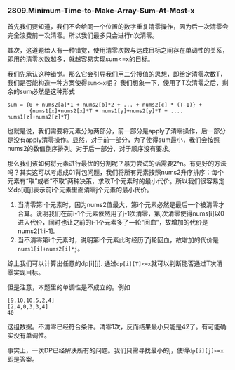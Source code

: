 ### 2809.Minimum-Time-to-Make-Array-Sum-At-Most-x

首先我们要知道，我们不会给同一个位置的数字重复清零操作，因为后一次清零会完全浪费前一次清零。所以我们最多只会进行n次清零。

其次，这道题给人有一种错觉，使用清零次数与达成目标之间存在单调性的关系，即用的清零次数越多，就越容易实现sum<=x的目标。

我们先承认这种错觉。那么它会引导我们用二分搜值的思想，即给定清零次数T，我们是否能构造一种方案使得`sum<=x`呢？ 我们想象一下，使用了T次清零之后，剩余的sum必然是这种形式
```
sum = {0 + nums2[a]*1 + nums2[b]*2 + ... + nums2[c] * (T-1)} +
       {nums1[x]+nums2[x]*T + nums1[y]+nums2[y]*T + .... nums1[z]+nums2[z]*T}
```
也就是说，我们需要将元素分为两部分，前一部分是apply了清零操作，后一部分是没有apply清零操作。显然，对于前一部分，为了使得sum最小，我们会按照nums2的数值倒序排列。对于后一部分，对于顺序没有要求。

那么我们该如何将元素进行最优的分割呢？暴力尝试的话需要2^n。有更好的方法吗？其实这可以考虑成01背包问题，我们将所有元素按照nums2升序排序：每个元素有“取”或者“不取”两种决策，求取T个元素时的最小代价。所以我们很容易定义dp[i][j]表示前i个元素里面清零j个元素的最小代价。
1. 当清零第i个元素时，因为nums2值最大，第i个元素必然是最后一个被清零才合算。说明我们在前i-1个元素依然用了j-1次清零，第j次清零使得nums[i]以0进入代价，同时也让之前的i-1个元素多了一轮“回血”，故增加的代价是nums2[1:i-1]。
2. 当不清零第i个元素时，说明第i个元素此时经历了j轮回血，故增加的代价是`nums1[i]+nums2[i]*j`。

综上我们可以计算出任意的dp[i][j]. 通过`dp[i][T]<=x`就可以判断能否通过T次清零实现目标。

但是注意，本题里的单调性是不成立的。例如
```
[9,10,10,5,2,4]
[2,4,0,3,3,4]
40
```
这组数据。不清零已经符合条件。清零1次，反而结果最小只能是42了。有可能确实没有单调性。

事实上，一次DP已经解决所有的问题。我们只需寻找最小的j，使得`dp[i][j]<=x`即是答案。
